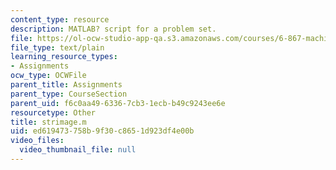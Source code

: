 ```yaml
---
content_type: resource
description: MATLAB? script for a problem set.
file: https://ol-ocw-studio-app-qa.s3.amazonaws.com/courses/6-867-machine-learning-fall-2006/ed619473758b9f30c8651d923df4e00b_strimage.m
file_type: text/plain
learning_resource_types:
- Assignments
ocw_type: OCWFile
parent_title: Assignments
parent_type: CourseSection
parent_uid: f6c0aa49-6336-7cb3-1ecb-b49c9243ee6e
resourcetype: Other
title: strimage.m
uid: ed619473-758b-9f30-c865-1d923df4e00b
video_files:
  video_thumbnail_file: null
---
```

